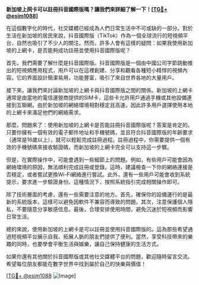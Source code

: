 **新加坡上网卡可以註冊抖音國際版嗎？讓我們來詳細了解一下！[[TG💪+ @esim1088](https://t.me/s/esim1088)]**

在這個數字化的時代，社交媒體已經成為人們日常生活中不可或缺的一部分。對於生活在新加坡的居民來說，抖音國際版（TikTok）作為一個全球流行的短視頻平台，自然也吸引了不少人的關注。然而，許多人會有這樣的疑問：如果我使用新加坡的上網卡，是否能夠成功註冊並使用抖音國際版呢？

首先，我們需要了解什麼是抖音國際版。抖音國際版是一個由中國公司字節跳動推出的短視頻應用程式，用戶可以在這裡創建、分享和觀看各種短小精悍的視頻內容。它的界面設計簡潔易用，功能豐富，吸引了來自世界各地的大量用戶。

接下來，讓我們來討論新加坡的上網卡與抖音國際版之間的關係。新加坡的上網卡通常是由當地的電信運營商提供的SIM卡，這些卡允許用戶通過手機或其他設備連接到互聯網。由於新加坡的網絡環境相對穩定且高速，因此許多用戶選擇使用本地的上網卡來滿足他們的網絡需求。

那麼，問題來了：使用新加坡的上網卡是否能註冊抖音國際版呢？答案是肯定的。只要你擁有一個有效的電子郵件地址和手機號碼，並且符合抖音國際版的年齡要求（通常是16歲以上），就可以輕鬆完成註冊過程。註冊過程中，你需要提供一個有效的手機號碼來接收驗證碼，而新加坡的上網卡完全可以支持這一步驟。

但是，在實際操作中，可能會遇到一些細節上的問題。例如，有些用戶可能會因為網絡環境的原因，無法順利完成註冊或登錄。這時，建議檢查一下你的網絡連接是否穩定，或者嘗試更換Wi-Fi網絡進行嘗試。此外，還有一些用戶可能會收到系統提示，要求進一步驗證身份。這種情況下，按照系統指引完成相關操作即可。

除了技術層面的考慮，還有一些需要注意的地方。首先，確保你的設備運行的是最新的系統版本，這樣可以避免因軟件不兼容而導致的問題。其次，注意保護個人隱私，不要隨意分享敏感信息。最後，合理安排使用時間，避免沉迷於短視頻而影響日常生活。

總的來說，使用新加坡的上網卡是可以註冊並使用抖音國際版的。這為那些希望通過短視頻平台展示自我、拓展人脈的朋友們提供了便利。當然，享受科技帶來的樂趣的同時，也要學會平衡生活與娛樂，讓自己保持健康的生活方式。

如果你還有其他關於抖音國際版或其他社交媒體平台的問題，歡迎隨時留言交流。希望每位朋友都能在數字世界中找到屬於自己的快樂與價值！

[[TG💪+ @esim1088](https://t.me/s/esim1088) ![Image](https://i.postimg.cc/4NQfJmqS/Snipaste-2025-05-13-00-14-12.png)]